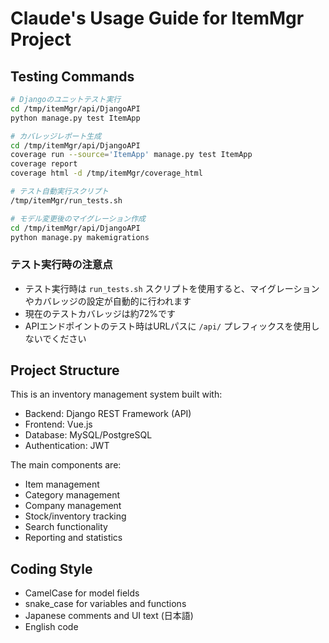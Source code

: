 # Claude's Usage Guide for ItemMgr Project

## Testing Commands

```bash
# Djangoのユニットテスト実行
cd /tmp/itemMgr/api/DjangoAPI
python manage.py test ItemApp

# カバレッジレポート生成
cd /tmp/itemMgr/api/DjangoAPI
coverage run --source='ItemApp' manage.py test ItemApp
coverage report
coverage html -d /tmp/itemMgr/coverage_html

# テスト自動実行スクリプト
/tmp/itemMgr/run_tests.sh

# モデル変更後のマイグレーション作成
cd /tmp/itemMgr/api/DjangoAPI
python manage.py makemigrations
```

### テスト実行時の注意点

- テスト実行時は `run_tests.sh` スクリプトを使用すると、マイグレーションやカバレッジの設定が自動的に行われます
- 現在のテストカバレッジは約72%です
- APIエンドポイントのテスト時はURLパスに `/api/` プレフィックスを使用しないでください

## Project Structure

This is an inventory management system built with:
- Backend: Django REST Framework (API)
- Frontend: Vue.js
- Database: MySQL/PostgreSQL
- Authentication: JWT

The main components are:
- Item management
- Category management 
- Company management
- Stock/inventory tracking
- Search functionality
- Reporting and statistics

## Coding Style

- CamelCase for model fields
- snake_case for variables and functions
- Japanese comments and UI text (日本語)
- English code